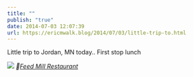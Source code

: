 ```yaml
---
title: ""
publish: "true"
date: 2014-07-03 12:07:39
url: https://ericmwalk.blog/2014/07/03/little-trip-to.html
---
```


Little trip to Jordan, MN today.. First stop lunch

![](https://ericmwalk.blog/uploads/2022/4983d087b3.jpg)
*📍[Feed Mill Restaurant](https://maps.apple.com/?address=200%20Water%20St,%20Jordan,%20MN%20%2055352,%20United%20States&auid=1941537011346348880&ll=44.665303,-93.627280&lsp=9902&q=The%20Feed%20Mill%20Restaurant)*